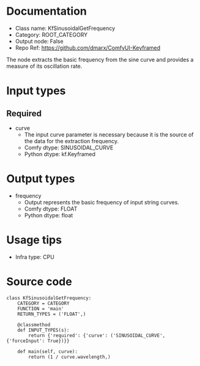 # Documentation
- Class name: KfSinusoidalGetFrequency
- Category: ROOT_CATEGORY
- Output node: False
- Repo Ref: https://github.com/dmarx/ComfyUI-Keyframed

The node extracts the basic frequency from the sine curve and provides a measure of its oscillation rate.

# Input types
## Required
- curve
    - The input curve parameter is necessary because it is the source of the data for the extraction frequency.
    - Comfy dtype: SINUSOIDAL_CURVE
    - Python dtype: kf.Keyframed

# Output types
- frequency
    - Output represents the basic frequency of input string curves.
    - Comfy dtype: FLOAT
    - Python dtype: float

# Usage tips
- Infra type: CPU

# Source code
```
class KfSinusoidalGetFrequency:
    CATEGORY = CATEGORY
    FUNCTION = 'main'
    RETURN_TYPES = ('FLOAT',)

    @classmethod
    def INPUT_TYPES(s):
        return {'required': {'curve': ('SINUSOIDAL_CURVE', {'forceInput': True})}}

    def main(self, curve):
        return (1 / curve.wavelength,)
```